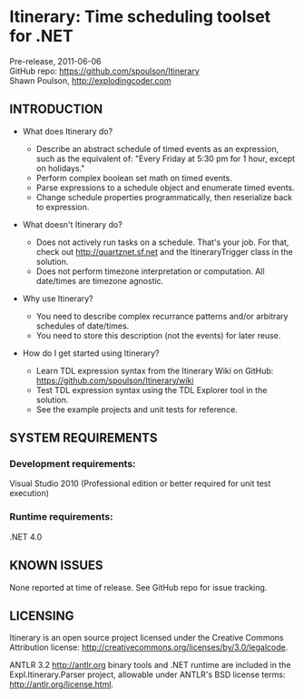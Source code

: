 Itinerary: Time scheduling toolset for .NET
===========================================

Pre-release, 2011-06-06  
GitHub repo: https://github.com/spoulson/Itinerary  
Shawn Poulson, http://explodingcoder.com

INTRODUCTION
------------

* What does Itinerary do?
  - Describe an abstract schedule of timed events as an expression, such as the equivalent of:
    "Every Friday at 5:30 pm for 1 hour, except on holidays."
  - Perform complex boolean set math on timed events.
  - Parse expressions to a schedule object and enumerate timed events.
  - Change schedule properties programmatically, then reserialize back to expression.

* What doesn't Itinerary do?
  - Does not actively run tasks on a schedule.  That's your job.
    For that, check out http://quartznet.sf.net and the ItineraryTrigger class in the solution.
  - Does not perform timezone interpretation or computation.  All date/times are timezone agnostic.

* Why use Itinerary?
  - You need to describe complex recurrance patterns and/or arbitrary schedules of date/times.
  - You need to store this description (not the events) for later reuse.

* How do I get started using Itinerary?
  - Learn TDL expression syntax from the Itinerary Wiki on GitHub:
    https://github.com/spoulson/Itinerary/wiki
  - Test TDL expression syntax using the TDL Explorer tool in the solution.
  - See the example projects and unit tests for reference.

SYSTEM REQUIREMENTS
-------------------

### Development requirements:
Visual Studio 2010 (Professional edition or better required for unit test execution)

### Runtime requirements:
.NET 4.0

KNOWN ISSUES
------------

None reported at time of release.
See GitHub repo for issue tracking.

LICENSING
---------

Itinerary is an open source project licensed under the Creative Commons Attribution license:
http://creativecommons.org/licenses/by/3.0/legalcode.

ANTLR 3.2 http://antlr.org binary tools and .NET runtime are included in the Expl.Itinerary.Parser
project, allowable under ANTLR's BSD license terms: http://antlr.org/license.html.
